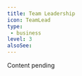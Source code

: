 ```yaml
---
title: Team Leadership
icon: TeamLead
type:
 - business
level: 3
alsoSee:
---
```


Content pending
